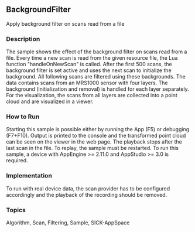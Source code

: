 ## BackgroundFilter
Apply background filter on scans read from a file
### Description
The sample shows the effect of the background filter on scans read from a file. Every time a new scan is read from the given resource file, the Lua function "handleOnNewScan" is called. After the first 500 scans, the background filter is set active and uses the next scan to initialize the background. All following scans are filtered using these backgrounds. The data contains scans from an MRS1000 sensor with four layers. The background (initialization and removal) is handled for each layer separately. For the visualization, the scans from all layers are collected into a point cloud and are visualized in a viewer.
### How to Run
Starting this sample is possible either by running the App (F5) or debugging (F7+F10). Output is printed to the console and the transformed point cloud can be seen on the viewer in the web page. The playback stops after the last scan in the file. To replay, the sample must be restarted. To run this sample, a device with AppEngine >= 2.11.0 and AppStudio >= 3.0 is required.
### Implementation
To run with real device data, the scan provider has to be configured accordingly and the playback of the recording should be removed. 
### Topics
Algorithm, Scan, Filtering, Sample, SICK-AppSpace
